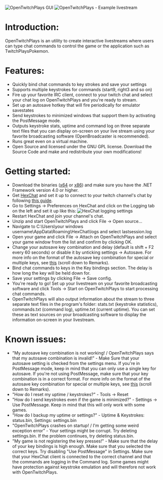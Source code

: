 ![OpenTwitchPlays GUI](http://i.imgur.com/qJpNsMa.png)
![OpenTwitchPlays - Example livestream](http://i.imgur.com/Jd99nFi.jpg)

Introduction:
=============
OpenTwitchPlays is an utility to create interactive livestreams where users can type chat commands to control the game or the application such as TwitchPlaysPokemon.

Features:
=============
* Quickly bind chat commands to key strokes and save your settings
* Supports multiple keystrokes for commands (start9, right3 and so on)
* Fire up your favorite IRC client, connect to your twitch chat and select your chat log on OpenTwitchPlays and you're ready to stream.
* Set up an autosave hotkey that will fire periodically for emulator savestates
* Send keystrokes to minimized windows that support them by activating the PostMessage mode.
* Outputs keystroke stats, uptime and command log on three separate text files that you can display on-screen on your live stream using your favorite broadcasting software (OpenBroadcaster is recommended).
* Runs great even on a virtual machine.
* Open Source and licensed under the GNU GPL license. Download the Source Code and make and redistribute your own modifications!

Getting started:
=============
* Download the binaries ([x64](https://github.com/Francesco149/OpenTwitchPlays/releases/download/r4/OpenTwitchPlays-r4_x64.zip) or [x86](https://github.com/Francesco149/OpenTwitchPlays/releases/download/r4/OpenTwitchPlays-r4_x86.zip)) and make sure you have the .NET Framework version 4.0 or higher.
* Get [HexChat](http://hexchat.github.io/) and set it up to connect to your twitch channel's chat by following [this guide](http://teamfortress.tv/forum/thread/719-tutorial-connecting-to-twitch-tv-via-xchat-mirc/1).
* Go to Settings -> Preferences on HexChat and click on the Logging tab on the left and set it up like this: ![HexChat logging settings](http://i.imgur.com/poyNNf1.png)
* Restart HexChat and join your channel's chat.
* Unzip and start OpenTwitchPlays and click File -> Open source...
* Navigate to C:\Users\your windows username\AppData\Roaming\HexChat\logs and select lastsession.log
* Open your game and click File -> Attach on OpenTwitchPlays and select your game window from the list and confirm by clicking OK.
* Change your autosave key combination and delay (default is shift + F2 every 60 seconds) or disable it by unticking settings -> Autosave. For more info on the format of the autosave key combination for special or multiple keys, see [this](http://msdn.microsoft.com/en-us/library/system.windows.forms.sendkeys.aspx) (scroll down to Remarks).
* Bind chat commands to keys in the Key bindings section. The delay is how long the key will be held down for.
* Save your settings by clicking File -> Save config.
* You're ready to go! Set up your livestream on your favorite broadcasting software and click Tools -> Start on OpenTwitchPlays to start processing chat commands.
* OpenTwitchPlays will also output information about the stream to three separate text files in the program's folder: stats.txt (keystroke statistics), commands.txt (command log), uptime.txt (current uptime). You can set these as text sources on your broadcasting software to display the information on-screen in your livestream.

Known issues:
=============
* "My autosave key combination is not working! / OpenTwitchPlays says that my autosave combination is invalid!" - Make Sure that your autosave setting is checked from the settings menu. If you're in PostMessage mode, keep in mind that you can only use a single key for autosave. If you're not using PostMessage, make sure that your key combination is in a correct format. For more info on the format of the autosave key combination for special or multiple keys, see [this](http://msdn.microsoft.com/en-us/library/system.windows.forms.sendkeys.aspx) (scroll down to Remarks).
* "How do I reset my uptime / keystrokes?" - Tools -> Reset
* "How do I send keystrokes even if the game is minimized?" - Settings -> Use PostMessage. Keep in mind that this will only work with some games.
* "How do I backup my uptime or settings?" - Uptime & Keystrokes: status.bin, Settings: settings.bin
* "OpenTwitchPlays crashes on startup! / I'm getting some weird exception error" - Your settings might be corrupt. Try deleting settings.bin. If the problem continues, try deleting status.bin.
* "My game is not registering the key presses!" - Make sure that the delay of your key bindings is high enough. Make sure that you selected the correct keys. Try disabling "Use PostMessage" in Settings. Make sure that your HexChat client is connected to the correct channel and that the commands are logging in the Command log. Some games might have protection against keystroke emulation and will therefore not work with OpenTwitchPlays.